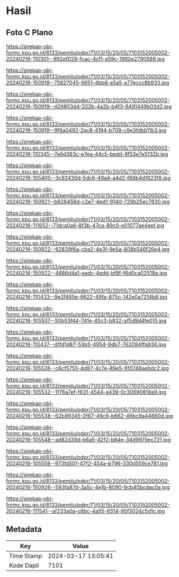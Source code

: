 # Hasil

## Foto C Plano

https://sirekap-obj-formc.kpu.go.id/8133/pemilu/pdpr/71/03/15/20/05/7103152005002-20240216-110301--992ef029-fcac-4cf1-a59c-1960e2790569.jpg

https://sirekap-obj-formc.kpu.go.id/8133/pemilu/pdpr/71/03/15/20/05/7103152005002-20240216-150918--75827045-9651-4bb8-a5a5-a77eccc8b933.jpg

https://sirekap-obj-formc.kpu.go.id/8133/pemilu/pdpr/71/03/15/20/05/7103152005002-20240216-150919--d26853d4-202b-4a2b-b4f3-8491449b03d2.jpg

https://sirekap-obj-formc.kpu.go.id/8133/pemilu/pdpr/71/03/15/20/05/7103152005002-20240216-150919--9f8a0492-2ac8-4194-b709-c9e3fdbb11b3.jpg

https://sirekap-obj-formc.kpu.go.id/8133/pemilu/pdpr/71/03/15/20/05/7103152005002-20240216-110345--7e6d383c-e7ea-44c5-bedd-9f53e7e5132b.jpg

https://sirekap-obj-formc.kpu.go.id/8133/pemilu/pdpr/71/03/15/20/05/7103152005002-20240216-105405--3c92430d-5dc6-49a4-a4d2-f68b4d1623f8.jpg

https://sirekap-obj-formc.kpu.go.id/8133/pemilu/pdpr/71/03/15/20/05/7103152005002-20240216-150921--b826458d-c2e7-4ed1-9140-729b25ec7830.jpg

https://sirekap-obj-formc.kpu.go.id/8133/pemilu/pdpr/71/03/15/20/05/7103152005002-20240216-111652--71dca0a6-8f3b-47ca-89c0-e01077ae4eef.jpg

https://sirekap-obj-formc.kpu.go.id/8133/pemilu/pdpr/71/03/15/20/05/7103152005002-20240216-150922--62839f6a-cba2-4e3f-9e5a-808b546f26e4.jpg

https://sirekap-obj-formc.kpu.go.id/8133/pemilu/pdpr/71/03/15/20/05/7103152005002-20240216-150922--4886d4a1-eadc-4edd-bf8f-f6d0ca02518e.jpg

https://sirekap-obj-formc.kpu.go.id/8133/pemilu/pdpr/71/03/15/20/05/7103152005002-20240216-110433--9e2f465e-6622-49fa-875c-142e0a7214b8.jpg

https://sirekap-obj-formc.kpu.go.id/8133/pemilu/pdpr/71/03/15/20/05/7103152005002-20240216-105507--50b53f44-741e-45c3-b832-af5d9d4fe015.jpg

https://sirekap-obj-formc.kpu.go.id/8133/pemilu/pdpr/71/03/15/20/05/7103152005002-20240216-110437--d1fd1d87-53b5-4954-9db7-762084ffa936.jpg

https://sirekap-obj-formc.kpu.go.id/8133/pemilu/pdpr/71/03/15/20/05/7103152005002-20240216-105526--c6cf5755-4d87-4c7e-89e5-910748aebdc2.jpg

https://sirekap-obj-formc.kpu.go.id/8133/pemilu/pdpr/71/03/15/20/05/7103152005002-20240216-105532--1f76a7ef-f631-4544-a439-0c30690818a9.jpg

https://sirekap-obj-formc.kpu.go.id/8133/pemilu/pdpr/71/03/15/20/05/7103152005002-20240216-105538--62b99345-2f67-49c9-b662-46bc9a44860d.jpg

https://sirekap-obj-formc.kpu.go.id/8133/pemilu/pdpr/71/03/15/20/05/7103152005002-20240216-105548--ad82d39d-b6a5-42f2-b84e-34d9979ec721.jpg

https://sirekap-obj-formc.kpu.go.id/8133/pemilu/pdpr/71/03/15/20/05/7103152005002-20240216-105558--973fd501-47f2-454a-b796-330d559ce781.jpg

https://sirekap-obj-formc.kpu.go.id/8133/pemilu/pdpr/71/03/15/20/05/7103152005002-20240216-150926--593fa87d-3a5c-4e1b-8090-9cb40bcdac0a.jpg

https://sirekap-obj-formc.kpu.go.id/8133/pemilu/pdpr/71/03/15/20/05/7103152005002-20240216-111541--af233a0a-c6bc-4a55-8314-95f3024c5d1c.jpg


## Metadata

| Key        | Value               |
| ---------- | ------------------- |
| Time Stamp | 2024-02-17 13:05:41 |
| Kode Dapil | 7101                |



